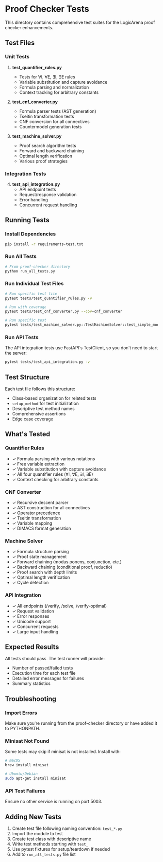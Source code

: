 # Proof Checker Tests

This directory contains comprehensive test suites for the LogicArena proof checker enhancements.

## Test Files

### Unit Tests

1. **test_quantifier_rules.py**
   - Tests for ∀I, ∀E, ∃I, ∃E rules
   - Variable substitution and capture avoidance
   - Formula parsing and normalization
   - Context tracking for arbitrary constants

2. **test_cnf_converter.py**
   - Formula parser tests (AST generation)
   - Tseitin transformation tests
   - CNF conversion for all connectives
   - Countermodel generation tests

3. **test_machine_solver.py**
   - Proof search algorithm tests
   - Forward and backward chaining
   - Optimal length verification
   - Various proof strategies

### Integration Tests

4. **test_api_integration.py**
   - API endpoint tests
   - Request/response validation
   - Error handling
   - Concurrent request handling

## Running Tests

### Install Dependencies
```bash
pip install -r requirements-test.txt
```

### Run All Tests
```bash
# From proof-checker directory
python run_all_tests.py
```

### Run Individual Test Files
```bash
# Run specific test file
pytest tests/test_quantifier_rules.py -v

# Run with coverage
pytest tests/test_cnf_converter.py --cov=cnf_converter

# Run specific test
pytest tests/test_machine_solver.py::TestMachineSolver::test_simple_modus_ponens -v
```

### Run API Tests
The API integration tests use FastAPI's TestClient, so you don't need to start the server:
```bash
pytest tests/test_api_integration.py -v
```

## Test Structure

Each test file follows this structure:
- Class-based organization for related tests
- `setup_method` for test initialization
- Descriptive test method names
- Comprehensive assertions
- Edge case coverage

## What's Tested

### Quantifier Rules
- ✓ Formula parsing with various notations
- ✓ Free variable extraction
- ✓ Variable substitution with capture avoidance
- ✓ All four quantifier rules (∀I, ∀E, ∃I, ∃E)
- ✓ Context checking for arbitrary constants

### CNF Converter
- ✓ Recursive descent parser
- ✓ AST construction for all connectives
- ✓ Operator precedence
- ✓ Tseitin transformation
- ✓ Variable mapping
- ✓ DIMACS format generation

### Machine Solver
- ✓ Formula structure parsing
- ✓ Proof state management
- ✓ Forward chaining (modus ponens, conjunction, etc.)
- ✓ Backward chaining (conditional proof, reductio)
- ✓ Proof search with depth limits
- ✓ Optimal length verification
- ✓ Cycle detection

### API Integration
- ✓ All endpoints (/verify, /solve, /verify-optimal)
- ✓ Request validation
- ✓ Error responses
- ✓ Unicode support
- ✓ Concurrent requests
- ✓ Large input handling

## Expected Results

All tests should pass. The test runner will provide:
- Number of passed/failed tests
- Execution time for each test file
- Detailed error messages for failures
- Summary statistics

## Troubleshooting

### Import Errors
Make sure you're running from the proof-checker directory or have added it to PYTHONPATH.

### Minisat Not Found
Some tests may skip if minisat is not installed. Install with:
```bash
# macOS
brew install minisat

# Ubuntu/Debian
sudo apt-get install minisat
```

### API Test Failures
Ensure no other service is running on port 5003.

## Adding New Tests

1. Create test file following naming convention: `test_*.py`
2. Import the module to test
3. Create test class with descriptive name
4. Write test methods starting with `test_`
5. Use pytest fixtures for setup/teardown if needed
6. Add to `run_all_tests.py` file list